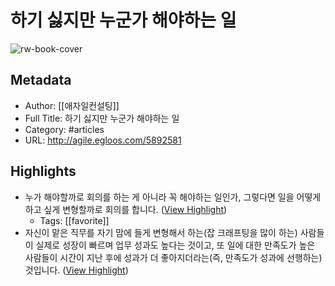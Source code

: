 # 하기 싫지만 누군가 해야하는 일

![rw-book-cover](https://readwise-assets.s3.amazonaws.com/static/images/article3.5c705a01b476.png)

## Metadata
- Author: [[애자일컨설팅]]
- Full Title: 하기 싫지만 누군가 해야하는 일
- Category: #articles
- URL: http://agile.egloos.com/5892581

## Highlights
- 누가 해야할까로 회의를 하는 게 아니라 꼭 해야하는 일인가, 그렇다면 일을 어떻게 하고 싶게 변형할까로 회의를 합니다. ([View Highlight](https://instapaper.com/read/929696801/5735148))
    - Tags: [[favorite]] 
- 자신이 맡은 직무를 자기 맘에 들게 변형해서 하는(잡 크래프팅을 많이 하는) 사람들이 실제로 성장이 빠르며 업무 성과도 높다는 것이고, 또 일에 대한 만족도가 높은 사람들이 시간이 지난 후에 성과가 더 좋아지더라는(즉, 만족도가 성과에 선행하는) 것입니다. ([View Highlight](https://instapaper.com/read/929696801/5819160))
